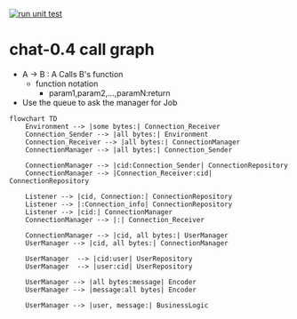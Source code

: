 [![run unit test](https://github.com/kuro11pow2/chat/actions/workflows/main.yml/badge.svg)](https://github.com/kuro11pow2/chat/actions/workflows/main.yml)

# chat-0.4 call graph 
* A -> B : A Calls B's function
    * function notation
        * param1,param2,...,paramN:return
* Use the queue to ask the manager for Job

```mermaid
flowchart TD
    Environment --> |some bytes:| Connection_Receiver
    Connection_Sender --> |all bytes:| Environment
    Connection_Receiver --> |all bytes:| ConnectionManager
    ConnectionManager --> |all bytes:| Connection_Sender
    
    ConnectionManager --> |cid:Connection_Sender| ConnectionRepository
    ConnectionManager --> |Connection_Receiver:cid| ConnectionRepository

    Listener --> |cid, Connection:| ConnectionRepository
    Listener --> |:Connection_info| ConnectionRepository
    Listener --> |cid:| ConnectionManager
    ConnectionManager --> |:| Connection_Receiver

    ConnectionManager --> |cid, all bytes:| UserManager
    UserManager --> |cid, all bytes:| ConnectionManager

    UserManager  --> |cid:user| UserRepository
    UserManager  --> |user:cid| UserRepository

    UserManager --> |all bytes:message| Encoder
    UserManager --> |message:all bytes| Encoder

    UserManager --> |user, message:| BusinessLogic

```